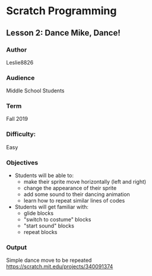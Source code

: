 # Scratch Programming

## Lesson 2: Dance Mike, Dance!

### Author
Leslie8826

### Audience
Middle School Students

### Term
Fall 2019

### Difficulty:
Easy

### Objectives
 - Students will be able to:
    * make their sprite move horizontally (left and right)
    * change the appearance of their sprite
    * add some sound to their dancing animation
    * learn how to repeat similar lines of codes
 - Students will get familiar with:
    * glide blocks
    * "switch to costume" blocks
    * "start sound" blocks
    * repeat blocks

### Output
Simple dance move to be repeated <br>
https://scratch.mit.edu/projects/340091374



